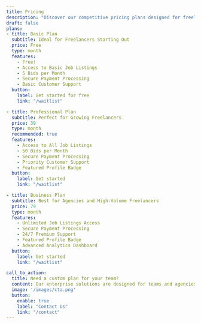 ```yaml
---
title: Pricing
description: "Discover our competitive pricing plans designed for freelancers and clients alike. Choose the best plan that suits your needs and take advantage of our low commission rates and premium features."
draft: false
plans:
- title: Basic Plan
  subtitle: Ideal for Freelancers Starting Out
  price: Free
  type: month
  features:
    - Free!
    - Access to Basic Job Listings
    - 5 Bids per Month
    - Secure Payment Processing
    - Basic Customer Support
  button:
    label: Get started for free
    link: "/waitlist"

- title: Professional Plan
  subtitle: Perfect for Growing Freelancers
  price: 39
  type: month
  recommended: true
  features:
    - Access to All Job Listings
    - 50 Bids per Month
    - Secure Payment Processing
    - Priority Customer Support
    - Featured Profile Badge
  button:
    label: Get started
    link: "/waitlist"

- title: Business Plan
  subtitle: Best for Agencies and High-Volume Freelancers
  price: 79
  type: month
  features:
    - Unlimited Job Listings Access
    - Secure Payment Processing
    - 24/7 Premium Support
    - Featured Profile Badge
    - Advanced Analytics Dashboard
  button:
    label: Get started
    link: "/waitlist"

call_to_action:
  title: Need a custom plan for your team?
  content: Our enterprise solutions are designed for teams and agencies looking to maximize their freelancing potential. Contact us to discuss custom plans tailored to your specific needs.
  image: '/images/cta.png'
  button:
    enable: true
    label: "Contact Us"
    link: "/contact"
---
```

